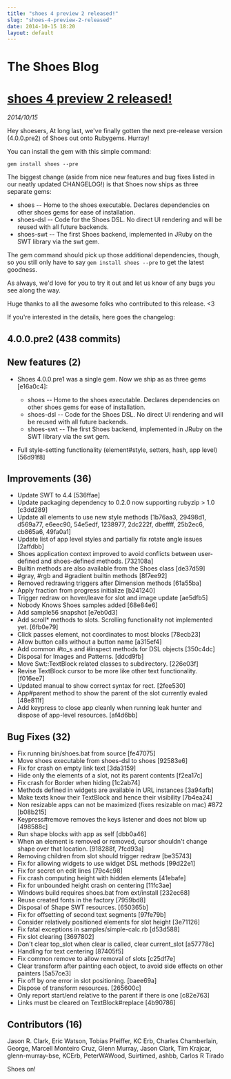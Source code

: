 ```yaml
---
title: "shoes 4 preview 2 released!"
slug: "shoes-4-preview-2-released"
date: 2014-10-15 18:20
layout: default
---
```


<div class='jumbotron'>
  <h1>The Shoes Blog</h1>
</div>
<h1><a href="{{ post.url }}">shoes 4 preview 2 released!</a></h1>
<em>2014/10/15</em>

Hey shoesers,
At long last, we've finally gotten the next pre-release version (4.0.0.pre2) of Shoes out onto Rubygems. Hurray!

You can install the gem with this simple command:

    gem install shoes --pre

The biggest change (aside from nice new features and bug fixes listed in our neatly updated CHANGELOG!) is that Shoes now ships as three separate gems:

* shoes -- Home to the shoes executable. Declares dependencies on other shoes gems for ease of installation.
* shoes-dsl -- Code for the Shoes DSL. No direct UI rendering and will be reused with all future backends.
* shoes-swt -- The first Shoes backend, implemented in JRuby on the SWT library via the swt gem.

The gem command should pick up those additional dependencies, though, so you still only have to say `gem install shoes --pre` to get the latest goodness.

As always, we'd love for you to try it out and let us know of any bugs you see along the way.

Huge thanks to all the awesome folks who contributed to this release. <3

If you're interested in the details, here goes the changelog:

4.0.0.pre2 (438 commits)
----------------

New features (2)
----------------

* Shoes 4.0.0.pre1 was a single gem. Now we ship as as three gems [e16a0c4]:

  * shoes -- Home to the shoes executable. Declares dependencies on other
    shoes gems for ease of installation.
  * shoes-dsl -- Code for the Shoes DSL. No direct UI rendering and will be
    reused with all future backends.
  * shoes-swt -- The first Shoes backend, implemented in JRuby on the SWT
    library via the swt gem.

* Full style-setting functionality (element#style, setters, hash, app level) [56d91f8]

Improvements (36)
-----------------

* Update SWT to 4.4 [536ffae]
* Update packaging dependency to 0.2.0 now supporting rubyzip > 1.0 [c3dd289]
* Update all elements to use new style methods [1b76aa3, 29498d1, d569a77, e6eec90, 54e5edf, 1238977, 2dc222f, dbeffff, 25b2ec6, cb865a6, 49fa0a1]
* Update list of app level styles and partially fix rotate angle issues [2affdbb]
* Shoes application context improved to avoid conflicts between user-defined and shoes-defined methods. [732108a]
* Builtin methods are also available from the Shoes class [de37d59]
* \#gray, #rgb and #gradient builtin methods [8f7ee92]
* Removed redrawing triggers after Dimension methods  [61a55ba]
* Apply fraction from progress initialize [b241240]
* Trigger redraw on hover/leave for slot and image update [ae5dfb5]
* Nobody Knows Shoes samples added [68e84e6]
* Add sample56 snapshot [e7eb0d3]
* Add scroll* methods to slots. Scrolling functionality not implemented yet. [6fb0e79]
* Click passes element, not coordinates to most blocks [78ecb23]
* Allow button calls without a button name [a315ef4]
* Add common #to_s and #inspect methods for DSL objects [350c4dc]
* Disposal for Images and Patterns. [ddcd9fb]
* Move Swt::TextBlock related classes to subdirectory. [226e03f]
* Revise TextBlock cursor to be more like other text functionality. [f016ee7]
* Updated manual to show correct syntax for rect. [2fee530]
* App#parent method to show the parent of the slot currently evaled [48e811f]
* Add keypress to close app cleanly when running leak hunter and dispose of app-level resources. [af4d6bb]

Bug Fixes (32)
--------------

* Fix running bin/shoes.bat from source [fe47075]
* Move shoes executable from shoes-dsl to shoes [92583e6]
* Fix for crash on empty link text [3da3159]
* Hide only the elements of a slot, not its parent contents  [f2ea17c]
* Fix crash for Border when hiding [1c2ab74]
* Methods defined in widgets are available in URL instances [3a94afb]
* Make texts know their TextBlock and hence their visibility [7b4ea24]
* Non resizable apps can not be maximized (fixes resizable on mac) #872 [b08b215]
* Keypress#remove removes the keys listener and does not blow up [498588c]
* Run shape blocks with app as self [dbb0a46]
* When an element is removed or removed, cursor shouldn't change shape over that location. [918288f, 7fcd93a]
* Removing children from slot should trigger redraw [be35743]
* Fix for allowing widgets to use widget DSL methods [99d22e1]
* Fix for secret on edit lines [79c4c98]
* Fix crash computing height with hidden elements [41ebafe]
* Fix for unbounded height crash on centering [11fc3ae]
* Windows build requires shoes.bat from ext/install [232ec68]
* Reuse created fonts in the factory [7959bd8]
* Disposal of Shape SWT resources. [650365b]
* Fix for offsetting of second text segments [97fe79b]
* Consider relatively positioned elements for slot height [3e71126]
* Fix fatal exceptions in samples/simple-calc.rb [d53d588]
* Fix slot clearing [3697802]
* Don't clear top_slot when clear is called, clear current_slot [a57778c]
* Handling for text centering [87405f5]
* Fix common remove to allow removal of slots [c25df7e]
* Clear transform after painting each object, to avoid side effects on other painters [5a57ce3]
* Fix off by one error in slot positioning. [baee69a]
* Dispose of transform resources. [265600c]
* Only report start/end relative to the parent if there is one [c82e763]
* Links must be cleared on TextBlock#replace [4b90786]

Contributors (16)
-----------------

Jason R. Clark, Eric Watson, Tobias Pfeiffer, KC Erb, Charles Chamberlain,
George, Marcell Monteiro Cruz, Glenn Murray, Jason Clark, Tim Krajcar,
glenn-murray-bse, KCErb, PeterWAWood, Suirtimed, ashbb, Carlos R Tirado


Shoes on!